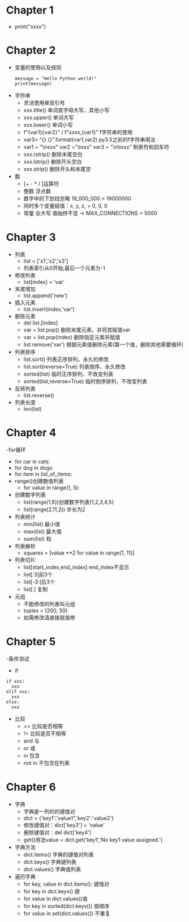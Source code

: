 # Chapter 1
- print("xxxx")

# Chapter 2
- 变量的使用以及规则
    ```
    message = "Hello Python world!"
    print(message)
    ```
- 字符串
  - 灵活使用单双引号
  - xxx.title() 单词首字母大写，其他小写
  - xxx.upper() 单词大写
  - xxx.lower() 单词小写
  - f"{var1}{var2}" / f"xxxx,{var1}" f字符串的使用
  - var3= "{} {}".format(var1,var2) py3.5之前的f字符串用法
  - var1 = "\nxxx" var2 ="\txxx" var3 = "\n\txxx"  制表符和回车符 
  - xxx.rstrip() 删除末尾空白
  - xxx.lstrip() 删除开头空白
  - xxx.strip()  删除开头和末尾空
- 数
  -  [+ - * / ]运算符
  -  整数 浮点数
  -  数字中的下划线忽略 19_000_000 = 19000000
  -  同时多个变量赋值：x, y, z, = 0, 0, 0
  - 常量 全大写 值始终不变 → MAX_CONNECTIONS = 5000
# Chapter 3
- 列表
  - list = ['x1','x2','x3']
  - 列表索引从0开始,最后一个元素为-1
- 修改列表
  - list[index] = 'var'
- 末尾增加
  - list.append('new')
- 插入元素
  - list.insert(index,'var')
- 删除元素
  - del list.[index]
  - var = list.pop() 删除末尾元素，并将其赋值var
  - var = list.pop(index) 删除指定元素并赋值
  - list.remove('var') 根据元素值删除元素(第一个值，删除其他需要循环)
- 列表排序
  - list.sort() 列表正序排列，永久的修改
  - list.sort(reverse=True) 列表倒序，永久修改
  - sorted(list) 临时正序排列，不改变列表
  - sorted(list,reverse=True) 临时倒序排列，不改变列表
- 反转列表
  - list.reverse()
- 列表长度
  - len(list)
# Chapter 4
-for循环
  - for car in cats:
  - for dog in dogs:
  - for item in list_of_items:
- range()创建数值列表
  - for value in range(1, 5):
- 创建数字列表
  - list(range(1,6))创建数字列表[1,2,3,4,5]
  - list(range(2,11,2)) 步长为2
- 列表统计
  - min(list)  最小值
  - max(list)  最大值
  - sum(list)  和
- 列表解析
  - squares = [value **2 for value in range(1, 11)]
- 列表切片
  - list[start_index,end_index] end_index不显示
  - list[:3]前3个
  - list[-3:]后3个
  - list[:] 复制
- 元组
  - 不能修改的列表叫元组
  - tuples = (200, 50)
  - 如需修改请直接赋值修
# Chapter 5 
-条件测试 
  - if
  ```
  if xxx:
    xxx
  elif xxx:
    xxx
  else:
    xxx
  ```
- 比较
  - == 比较是否相等
  - != 比较是否不相等
  - and 与
  - or  或
  - in 包含
  - not in 不包含在列表
# Chapter 6
  - 字典
    - 字典是一列的的键值对
    - dict = {'key1':'value1",'key2':'value2'}
    - 修改键值对：dict['key3'] = 'value'
    - 删除键值对：del dict['key4']
    - get()用法value = dict.get('key1','No key1 value assigned.')
  - 字典方法
    - dict.items() 字典的键值对列表
    - dict.keys() 字典键列表
    - dict.values() 字典值列表
  - 遍历字典
    - for key, value in dict.items(): 键值对
    - for key in dict.keys() 键
    - for value in dict.values()值
    - for key in sorted(dict.keys()) 按顺序
    - for value in set(dict.values()) 不重复